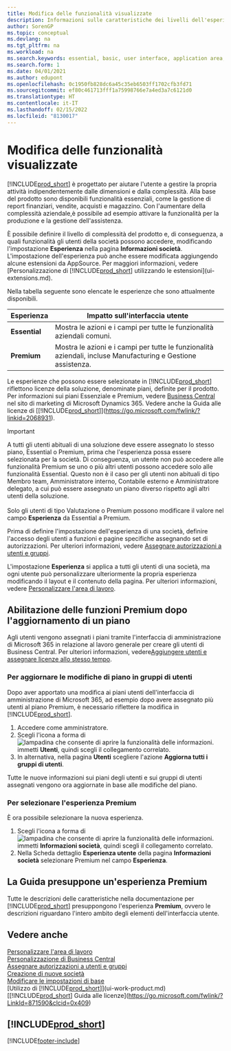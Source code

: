```yaml
---
title: Modifica delle funzionalità visualizzate
description: Informazioni sulle caratteristiche dei livelli dell'esperienza utente Essential e Premium che hanno effetto su interfaccia utente, aree di applicazione e società.
author: SorenGP
ms.topic: conceptual
ms.devlang: na
ms.tgt_pltfrm: na
ms.workload: na
ms.search.keywords: essential, basic, user interface, application area, experience
ms.search.form: 1
ms.date: 04/01/2021
ms.author: edupont
ms.openlocfilehash: 0c1950fb828dc6a45c35eb6503ff1702cfb3fd71
ms.sourcegitcommit: ef80c461713fff1a75998766e7a4ed3a7c6121d0
ms.translationtype: HT
ms.contentlocale: it-IT
ms.lasthandoff: 02/15/2022
ms.locfileid: "8130017"
---
```

# <a name="change-which-features-are-displayed"></a>Modifica delle funzionalità visualizzate
[!INCLUDE[prod_short](includes/prod_short.md)] è progettato per aiutare l'utente a gestire la propria attività indipendentemente dalle dimensioni e dalla complessità. Alla base del prodotto sono disponibili funzionalità essenziali, come la gestione di report finanziari, vendite, acquisti e magazzino. Con l'aumentare della complessità aziendale,è possibile ad esempio attivare la funzionalità per la produzione e la gestione dell'assistenza.

È possibile definire il livello di complessità del prodotto e, di conseguenza, a quali funzionalità gli utenti della società possono accedere, modificando l'impostazione **Esperienza** nella pagina **Informazioni società**. L'impostazione dell'esperienza può anche essere modificata aggiungendo alcune estensioni da AppSource. Per maggiori informazioni, vedere [Personalizzazione di [!INCLUDE[prod_short](includes/prod_short.md)] utilizzando le estensioni](ui-extensions.md).

Nella tabella seguente sono elencate le esperienze che sono attualmente disponibili.

| Esperienza | Impatto sull'interfaccia utente |
| --- | --- |
| **Essential** |Mostra le azioni e i campi per tutte le funzionalità aziendali comuni.|
| **Premium** |Mostra le azioni e i campi per tutte le funzionalità aziendali, incluse Manufacturing e Gestione assistenza.|

Le esperienze che possono essere selezionate in [!INCLUDE[prod_short](includes/prod_short.md)] riflettono licenze della soluzione, denominate piani, definite per il prodotto. Per informazioni sui piani Essenziale e Premium, vedere [Business Central](https://go.microsoft.com/fwlink/?linkid=870242) nel sito di marketing di Microsoft Dynamics 365. Vedere anche la Guida alle licenze di [[!INCLUDE[prod_short](includes/prod_short.md)]](https://go.microsoft.com/fwlink/?linkid=2068931).

> [!IMPORTANT]  
> A tutti gli utenti abituali di una soluzione deve essere assegnato lo stesso piano, Essential o Premium, prima che l'esperienza possa essere selezionata per la società. Di conseguenza, un utente non può accedere alle funzionalità Premium se uno o più altri utenti possono accedere solo alle funzionalità Essential. Questo non è il caso per gli utenti non abituali di tipo Membro team, Amministratore interno, Contabile esterno e Amministratore delegato, a cui può essere assegnato un piano diverso rispetto agli altri utenti della soluzione.<br /><br /> Solo gli utenti di tipo Valutazione o Premium possono modificare il valore nel campo **Esperienza** da Essential a Premium.

Prima di definire l'impostazione dell'esperienza di una società, definire l'accesso degli utenti a funzioni e pagine specifiche assegnando set di autorizzazioni. Per ulteriori informazioni, vedere [Assegnare autorizzazioni a utenti e gruppi](ui-define-granular-permissions.md).

L'impostazione **Esperienza** si applica a tutti gli utenti di una società, ma ogni utente può personalizzare ulteriormente la propria esperienza modificando il layout e il contenuto della pagina. Per ulteriori informazioni, vedere [Personalizzare l'area di lavoro](ui-personalization-user.md).

## <a name="enabling-premium-features-after-upgrading-a-plan"></a>Abilitazione delle funzioni Premium dopo l'aggiornamento di un piano
Agli utenti vengono assegnati i piani tramite l'interfaccia di amministrazione di Microsoft 365 in relazione al lavoro generale per creare gli utenti di Business Central. Per ulteriori informazioni, vedere[Aggiungere utenti e assegnare licenze allo stesso tempo](/microsoft-365/admin/add-users/add-users?view=o365-worldwide&preserve-view=true).

### <a name="to-update-plan-changes-in-users-groups"></a>Per aggiornare le modifiche di piano in gruppi di utenti
Dopo aver apportato una modifica ai piani utenti dell'interfaccia di amministrazione di Microsoft 365, ad esempio dopo avere assegnato più utenti al piano Premium, è necessario riflettere la modifica in [!INCLUDE[prod_short](includes/prod_short.md)].

1. Accedere come amministratore.
2. Scegli l'icona a forma di ![lampadina che consente di aprire la funzionalità delle informazioni.](media/ui-search/search_small.png "Informazioni sull'operazione che si desidera eseguire") immetti **Utenti**, quindi scegli il collegamento correlato.
3. In alternativa, nella pagina **Utenti** scegliere l'azione **Aggiorna tutti i gruppi di utenti**.

Tutte le nuove informazioni sui piani degli utenti e sui gruppi di utenti assegnati vengono ora aggiornate in base alle modifiche del piano.

### <a name="to-select-the-premium-experience"></a>Per selezionare l'esperienza Premium
È ora possibile selezionare la nuova esperienza.
1. Scegli l'icona a forma di ![lampadina che consente di aprire la funzionalità delle informazioni.](media/ui-search/search_small.png "Informazioni sull'operazione che si desidera eseguire") immetti **Informazioni società**, quindi scegli il collegamento correlato.
2. Nella Scheda dettaglio **Esperienza utente** della pagina **Informazioni società** selezionare Premium nel campo **Esperienza**.

## <a name="help-assumes-premium-experience"></a>La Guida presuppone un'esperienza Premium
Tutte le descrizioni delle caratteristiche nella documentazione per [!INCLUDE[prod_short](includes/prod_short.md)] presuppongono l'esperienza **Premium**, ovvero le descrizioni riguardano l'intero ambito degli elementi dell'interfaccia utente.

## <a name="see-also"></a>Vedere anche
[Personalizzare l'area di lavoro](ui-personalization-user.md)  
[Personalizzazione di Business Central](ui-customizing-overview.md)  
[Assegnare autorizzazioni a utenti e gruppi](ui-define-granular-permissions.md)  
[Creazione di nuove società](about-new-company.md)  
[Modificare le impostazioni di base](ui-change-basic-settings.md)  
[Utilizzo di [!INCLUDE[prod_short](includes/prod_short.md)]](ui-work-product.md)  
[[!INCLUDE[prod_short](includes/prod_short.md)] Guida alle licenze](https://go.microsoft.com/fwlink/?LinkId=871590&clcid=0x409)

## [!INCLUDE[prod_short](includes/free_trial_md.md)]  


[!INCLUDE[footer-include](includes/footer-banner.md)]
